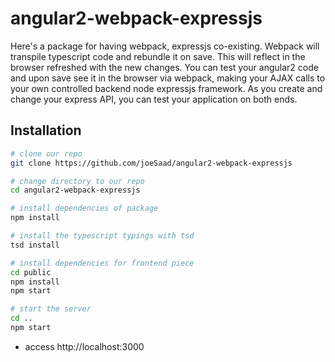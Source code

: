 # angular2-webpack-expressjs

Here's a package for having webpack, expressjs co-existing. Webpack will transpile typescript code and rebundle it on save. This will reflect in the browser refreshed with the new changes. You can test your angular2 code and upon save see it in the browser via webpack, making your AJAX calls to your own controlled backend node expressjs framework. 
As you create and change your express API, you can test your application on both ends. 

## Installation

```bash
# clone our repo
git clone https://github.com/joeSaad/angular2-webpack-expressjs

# change directory to our repo
cd angular2-webpack-expressjs

# install dependencies of package
npm install

# install the typescript typings with tsd
tsd install

# install dependencies for frontend piece
cd public 
npm install
npm start 

# start the server
cd .. 
npm start


```

  - access http://localhost:3000